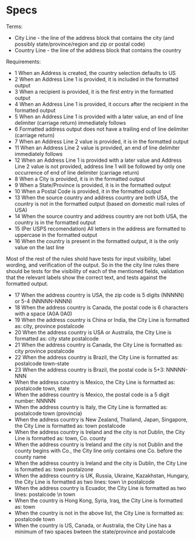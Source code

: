 Specs
=======================

Terms:

- City Line - the line of the address block that contains the city (and possibly state/province/region and zip or postal code)
- Country Line - the line of the address block that contains the country

Requirements:

- 1 When an Address is created, the country selection defaults to US
- 2 When an Address Line 1 is provided, it is included in the formatted output
- 3 When a recipient is provided, it is the first entry in the formatted output
- 4 When an Address Line 1 is provided, it occurs after the recipient in the formatted output
- 5 When an Address Line 1 is provided with a later value, an end of line delimiter (carriage return) immediately follows
- 6 Formatted address output does not have a trailing end of line delimiter (carriage return)
- 7 When an Address Line 2 value is provided, it is in the formatted output
- 11 When an Address Line 2 value is provided, an end of line delimiter immediately follows
- 12 When an Address Line 1 is provided with a later value and Address Line 2 value is not provided, address line 1 will be followed by only one occurrence of end of line delimiter (carriage return)
- 8 When a City is provided, it is in the formatted output
- 9 When a State/Province is provided, it is in the formatted output
- 10 When a Postal Code is provided, it in the formatted output
- 13 When the source country and address country are both USA, the country is not in the formatted output (based on domestic mail rules of USA)
- 14 When the source country and address country are not both USA, the country is in the formatted output
- 15 (Per USPS recomendation) All letters in the address are formatted to uppercase in the formatted output
- 16 When the country is present in the formatted output, it is the only value on the last line

Most of the rest of the rules shold have tests for input visibility, label wording, and verification of the output. So in the the city line rules there should be tests for the visibility of each of the mentioned fields, validation that the relevant labels show the correct text, and tests against the formatted output.

- 17 When the address country is USA, the zip code is 5 digits (NNNNN) or 5-4 (NNNNN-NNNN)
- 18 When the address country is Canada, the postal code is 6 characters with a space (A0A 0A0)
- 19 When the address country is China or India, the City Line is formatted as: city, province postalcode
- 20 When the address country is USA or Australia, the City Line is formatted as: city state postalcode
- 21 When the address country is Canada, the City Line is formatted as: city province postalcode
- 22 When the address country is Brazil, the City Line is formatted as: postalcode town-state
- 23 When the address country is Brazil, the postal code is 5+3: NNNNN-NNN
- When the address country is Mexico, the City Line is formatted as: postalcode town, state
- When the address country is Mexico, the postal code is a 5 digit number: NNNNN
- When the address country is Italy, the City Line is formatted as: postalcode town (provincia)
- When the address country is New Zealand, Thailand, Japan, Singapore, the City Line is formatted as: town postalcode
- When the address country is Ireland and the city is not Dublin, the City Line is formatted as: town, Co. county
- When the address country is Ireland and the city is not Dublin and the county begins with Co., the City line only contains one Co. before the county name
- When the address country is Ireland and the city is Dublin, the City Line is formatted as: town postalzone
- When the address country is UK, Russia, Ukraine, Kazakhstan, Hungary, the City Line is formatted as two lines: town \n postalcode
- When the address country is Ecuador, the City Line is formatted as two lines: postalcode \n town
- When the country is Hong Kong, Syria, Iraq, the City Line is formatted as: town
- When the country is not in the above list, the City Line is formatted as: postalcode town
- When the country is US, Canada, or Australia, the City Line has a minimum of two spaces bwteen the state/province and postalcode

